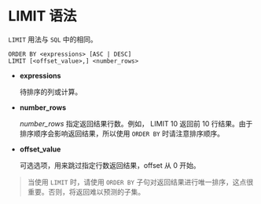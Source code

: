 # LIMIT 语法

`LIMIT` 用法与 `SQL` 中的相同。

```ngql
ORDER BY <expressions> [ASC | DESC]
LIMIT [<offset_value>,] <number_rows>
```

* **expressions**

    待排序的列或计算。

* **number_rows**

    _number_rows_ 指定返回结果行数。例如， LIMIT 10 返回前 10 行结果。由于排序顺序会影响返回结果，所以使用 `ORDER BY` 时请注意排序顺序。

* **offset_value**

    可选选项，用来跳过指定行数返回结果，offset 从 0 开始。

> 当使用 `LIMIT` 时，请使用 `ORDER BY` 子句对返回结果进行唯一排序，这点很重要。否则，将返回难以预测的子集。
